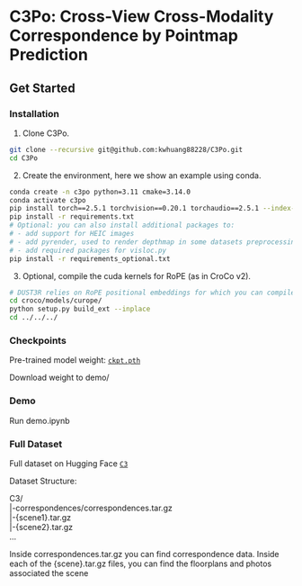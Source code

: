 
# C3Po: Cross-View Cross-Modality Correspondence by Pointmap Prediction

## Get Started

### Installation

1. Clone C3Po.
```bash
git clone --recursive git@github.com:kwhuang88228/C3Po.git
cd C3Po
```

2. Create the environment, here we show an example using conda.
```bash
conda create -n c3po python=3.11 cmake=3.14.0
conda activate c3po 
pip install torch==2.5.1 torchvision==0.20.1 torchaudio==2.5.1 --index-url https://download.pytorch.org/whl/cu121  # use the correct version for you
pip install -r requirements.txt
# Optional: you can also install additional packages to:
# - add support for HEIC images
# - add pyrender, used to render depthmap in some datasets preprocessing
# - add required packages for visloc.py
pip install -r requirements_optional.txt
```

3. Optional, compile the cuda kernels for RoPE (as in CroCo v2).
```bash
# DUST3R relies on RoPE positional embeddings for which you can compile some cuda kernels for faster runtime.
cd croco/models/curope/
python setup.py build_ext --inplace
cd ../../../
```

### Checkpoints

Pre-trained model weight:
[`ckpt.pth`](https://1drv.ms/f/s!AgWLhKhRf9v1jM0-UxeBDemzJfVtWg?e=8jbVWI)

Download weight to demo/

### Demo

Run demo.ipynb


### Full Dataset

Full dataset on Hugging Face [`C3`](https://huggingface.co/datasets/kwhuang/C3)

Dataset Structure:

C3/  
 |-correspondences/correspondences.tar.gz  
 |-{scene1}.tar.gz  
 |-{scene2}.tar.gz  
 ...

 Inside correspondences.tar.gz you can find correspondence data. 
 Inside each of the {scene}.tar.gz files, you can find the floorplans and photos associated the scene
